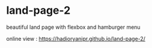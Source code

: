 # land-page-2

beautiful land page with flexbox and hamburger menu 

online view : https://hadioryanipr.github.io/land-page-2/
 


